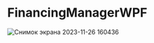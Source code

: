 # FinancingManagerWPF
![Снимок экрана 2023-11-26 160436](https://github.com/ArtHoly26/FinancingManagerWPF/assets/112950470/2942f4ac-8b2e-42e9-a914-4702dfcf8dbd)
